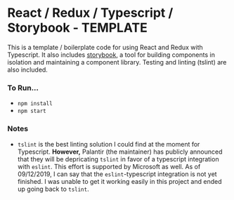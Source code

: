 # React / Redux / Typescript / Storybook - TEMPLATE

This is a template / boilerplate code for using React and Redux with Typescript. It also includes [storybook](https://storybook.js.org/), a tool for building components in isolation and maintaining a component library.  Testing and linting (tslint) are also included.

### To Run...
 - `npm install`
 - `npm start`

### Notes
 - `tslint` is the best linting solution I could find at the moment for Typescript. **However,** Palantir (the maintainer) has publicly announced that they will be depricating `tslint` in favor of a typescript integration with `eslint`.  This effort is supported by Microsoft as well. As of 09/12/2019, I can say that the `eslint`-typescript integration is not yet finished.  I was unable to get it working easily in this project and ended up going back to `tslint`.
